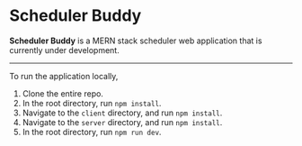 # Scheduler Buddy

**Scheduler Buddy** is a MERN stack scheduler web application that is currently under development.

---

To run the application locally,

1. Clone the entire repo.
2. In the root directory, run `npm install`.
3. Navigate to the `client` directory, and run `npm install`.
4. Navigate to the `server` directory, and run `npm install`.
5. In the root directory, run `npm run dev`.
